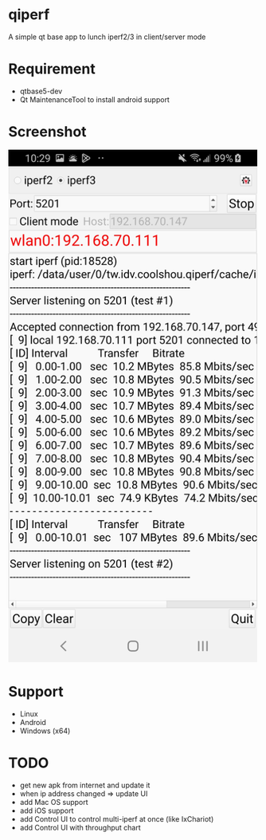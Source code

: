 # qiperf

A simple qt base app to lunch iperf2/3 in client/server mode

# Requirement
 * qtbase5-dev
 * Qt MaintenanceTool to install android support

# Screenshot

[<img src="images/Screenshot_2.jpg" width="500" alt="qiperf on android">]("images/Screenshot_2.jpg")

# Support
 * Linux
 * Android
 * Windows (x64)

# TODO
 * get new apk from internet and update it
 * when ip address changed => update UI
 * add Mac OS support
 * add iOS support
 * add Control UI to control multi-iperf at once (like IxChariot)
 * add Control UI with throughput chart
 